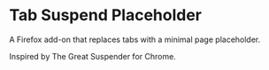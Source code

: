 # Tab Suspend Placeholder

A Firefox add-on that replaces tabs with a minimal page placeholder.

Inspired by The Great Suspender for Chrome.

